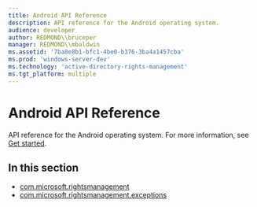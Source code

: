 ```yaml
---
title: Android API Reference
description: API reference for the Android operating system.
audience: developer
author: REDMOND\\bruceper
manager: REDMOND\\mbaldwin
ms.assetid: '7ba8e8b1-bfc1-4be0-b376-3ba4a1457cba'
ms.prod: 'windows-server-dev'
ms.technology: 'active-directory-rights-management'
ms.tgt_platform: multiple
---
```


# Android API Reference

API reference for the Android operating system. For more information, see [Get started](get-started.md).

## In this section

-   [com.microsoft.rightsmanagement](com-microsoft-rightsmanagement-java.md)
-   [com.microsoft.rightsmanagement.exceptions](com-microsoft-rightsmanagement-exceptions.md)

 

 




